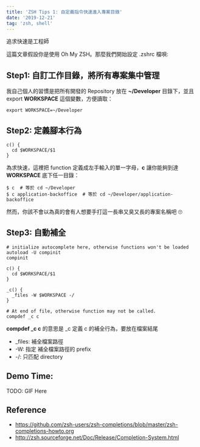 ```yaml
---
title: 'ZSH Tips 1: 自定義指令快速進入專案目錄'
date: '2019-12-21'
tag: 'zsh, shell'
---
```


追求快速是工程師

這篇文章假設你是使用 Oh My ZSH。那麼我們開始設定 .zshrc 檔唄:

## Step1: 自訂工作目錄，將所有專案集中管理

我自己個人的習慣是把所有開發的 Repository 放在 **~/Developer** 目錄下，並且 export **WORKSPACE** 這個變數，方便讀取：

```shell
export WORKSPACE=~/Developer
```

## Step2: 定義腳本行為

```shell
c() {
  cd $WORKSPACE/$1
}
```

為求快速，這裡把 function 定義成左手輸入的單一字母，**c** 讓你能夠到達 **WORKSPACE** 底下任一目錄：

```shell
$ c  # 等於 cd ~/Developer
$ c application-backoffice  # 等於 cd ~/Developer/application-backoffice
```

然而，你該不會以為真的會有人想要手打這一長串又臭又長的專案名稱吧 🙄️

## Step3: 自動補全

```shell
# initialize autocomplete here, otherwise functions won't be loaded
autoload -U compinit
compinit

c() {
  cd $WORKSPACE/$1
}

_c() {
  _files -W $WORKSPACE -/
}

# At end of file, otherwise function may not be called.
compdef _c c
```

**compdef \_c c** 的意思是 \_c 定義 c 的補全行為，要放在檔案結尾

- \_files: 補全檔案路徑
- -W: 指定 補全檔案路徑的 prefix
- -/: 只匹配 directory

## Demo Time:

TODO: GIF Here

## Reference

- https://github.com/zsh-users/zsh-completions/blob/master/zsh-completions-howto.org
- http://zsh.sourceforge.net/Doc/Release/Completion-System.html

